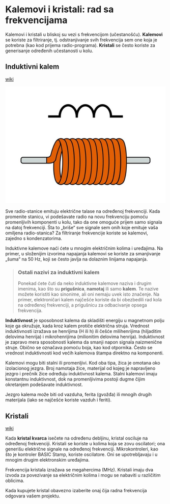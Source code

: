 # Kalemovi i kristali: rad sa frekvencijama

Kalemovi i kristali u bliskoj su vezi s frekvencijom (učestanošću). **Kalemovi** se koriste za filtriranje, tj. odstranjivanje svih frekvencija sem one koja je potrebna (kao kod prijema radio-programa). **Kristali** se često koriste za generisanje određenih učestanosti u kolu.

## Induktivni kalem

[wiki](https://sh.wikipedia.org/wiki/Induktor)

![](slike/induktor.jpg)

Sve radio-stanice emituju električne talase na određenoj frekvenciji. Kada promenite stanicu, vi podešavate radio na novu frekvenciju pomoću promenljivih komponenti u kolu, tako da one omoguće prijem samo signala na datoj frekvenciji. Šta to „briše“ sve signale sem onih koje emituje vaša omiljena radio-stanica? Za filtriranje frekvencije koriste se kalemovi, zajedno s kondenzatorima.

Induktivne kalemove naći ćete u mnogim električnim kolima i uređajima. Na primer, u složenijim izvorima napajanja kalemovi se koriste za smanjivanje „šuma“ na 50 Hz, koji se često javlja na dolaznim linijama napajanja.

> ### Ostali nazivi za induktivni kalem
> Ponekad ćete čuti da neko induktivne kalemove naziva i drugim imenima, kao što su **prigušnica**, **namotaj** ili samo **kalem**. Te nazive možete koristiti kao sinonime, ali oni nemaju uvek isto značenje. Na primer, elektroničari kalem najčešće koriste da bi obezbedili rad kola na određenoj frekvenciji, a prigušnicu za odbacivanje opsega frekvencija.

**Induktivnost** je sposobnost kalema da skladišti energiju u magnetnom polju koje ga okružuje, kada kroz kalem protiče električna struja. Vrednost induktivnosti izražava se henrijima (H ili h) ili češće milihenrijima (hiljaditim delovima henrija) i mikrohenrijima (milionitim delovima henrija). Induktivnost je zapravo mera sposobnosti kalema da smanji napon signala naizmenične struje. Obično se označava pomoću boja, kao kod otpornika. Često se vrednost induktivnosti kod većih kalemova štampa direktno na komponenti. 

Kalemovi mogu biti stalni ili promenljivi. Kod oba tipa, žica je omotana oko izolacionog jezgra. Broj namotaja žice, materijal od kojeg je napravljeno jezgro i prečnik žice određuju induktivnost kalema. Stalni kalemovi imaju konstantnu induktivnost, dok na promenljivima postoji dugme čijim okretanjem podešavate induktivnost.

Jezgro kalema može biti od vazduha, ferita (gvožđa) ili mnogih drugih materijala (iako se najčešće koriste vazduh i feriti).

## Kristali

[wiki](https://sh.wikipedia.org/wiki/Kristalni_oscilator)

Kada **kristal kvarca** isečete na određenu debljinu, kristal osciluje na određenoj frekvenciji. Kristali se koriste u kolima koja se zovu oscilatori; ona generišu električne signale na određenoj frekvenciji. Mikrokontroleri, kao što je kontroler BASIC Stamp, koriste oscilatore. Oni se upotrebljavaju i u mnogim drugim elektronskim uređajima.

Frekvencija kristala izražava se megahercima (MHz). Kristali imaju dva izvoda za povezivanje sa električnim kolima i mogu se nabaviti u različitim oblicima.

Kada kupujete kristal obavezno izaberite onaj čija radna frekvencija odgovara vašem projektu.
